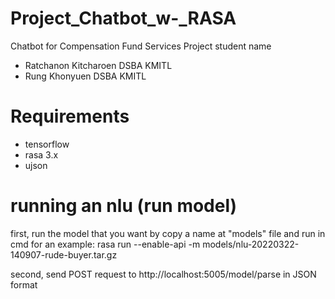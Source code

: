 # Project_Chatbot_w-_RASA
Chatbot for Compensation Fund Services Project
student name
- Ratchanon Kitcharoen DSBA KMITL
- Rung Khonyuen DSBA KMITL 

# Requirements
- tensorflow
- rasa 3.x
- ujson

# running an nlu (run model)
  first, run the model that you want by copy a name at "models" file and run in cmd
  for an example: rasa run --enable-api -m models/nlu-20220322-140907-rude-buyer.tar.gz
 
  second, send POST request to http://localhost:5005/model/parse in JSON format
  
